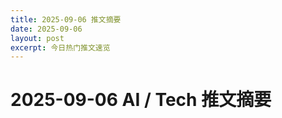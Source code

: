 ```yaml
---
title: 2025-09-06 推文摘要
date: 2025-09-06
layout: post
excerpt: 今日热门推文速览
---
```


# 2025-09-06 AI / Tech 推文摘要

